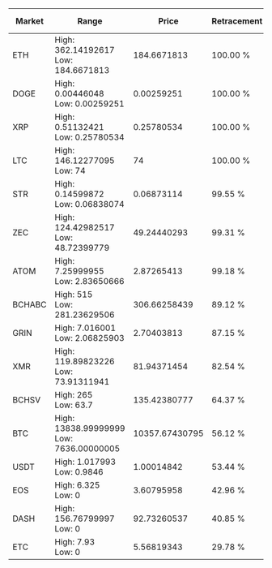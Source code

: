 | Market | Range | Price| Retracement | Doubles to 50% |
| --- | --- | --- | --- | --- |
| ETH | High: 362.14192617<br />Low: 184.6671813 | 184.6671813 | 100.00 % | 1.48 |
| DOGE | High: 0.00446048<br />Low: 0.00259251 | 0.00259251 | 100.00 % | 1.36 |
| XRP | High: 0.51132421<br />Low: 0.25780534 | 0.25780534 | 100.00 % | 1.49 |
| LTC | High: 146.12277095<br />Low: 74 | 74 | 100.00 % | 1.49 |
| STR | High: 0.14599872<br />Low: 0.06838074 | 0.06873114 | 99.55 % | 1.56 |
| ZEC | High: 124.42982517<br />Low: 48.72399779 | 49.24440293 | 99.31 % | 1.76 |
| ATOM | High: 7.25999955<br />Low: 2.83650666 | 2.87265413 | 99.18 % | 1.76 |
| BCHABC | High: 515<br />Low: 281.23629506 | 306.66258439 | 89.12 % | 1.30 |
| GRIN | High: 7.016001<br />Low: 2.06825903 | 2.70403813 | 87.15 % | 1.68 |
| XMR | High: 119.89823226<br />Low: 73.91311941 | 81.94371454 | 82.54 % | 1.18 |
| BCHSV | High: 265<br />Low: 63.7 | 135.42380777 | 64.37 % | 1.21 |
| BTC | High: 13838.99999999<br />Low: 7636.00000005 | 10357.67430795 | 56.12 % | 1.04 |
| USDT | High: 1.017993<br />Low: 0.9846 | 1.00014842 | 53.44 % | 1.00 |
| EOS | High: 6.325<br />Low: 0 | 3.60795958 | 42.96 % | 0.00 |
| DASH | High: 156.76799997<br />Low: 0 | 92.73260537 | 40.85 % | 0.00 |
| ETC | High: 7.93<br />Low: 0 | 5.56819343 | 29.78 % | 0.00 |
